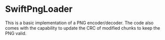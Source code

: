 # SwiftPngLoader
This is a basic implementation of a PNG encoder/decoder. The code also comes with the capability to update the CRC of modified chunks to keep the PNG valid.
